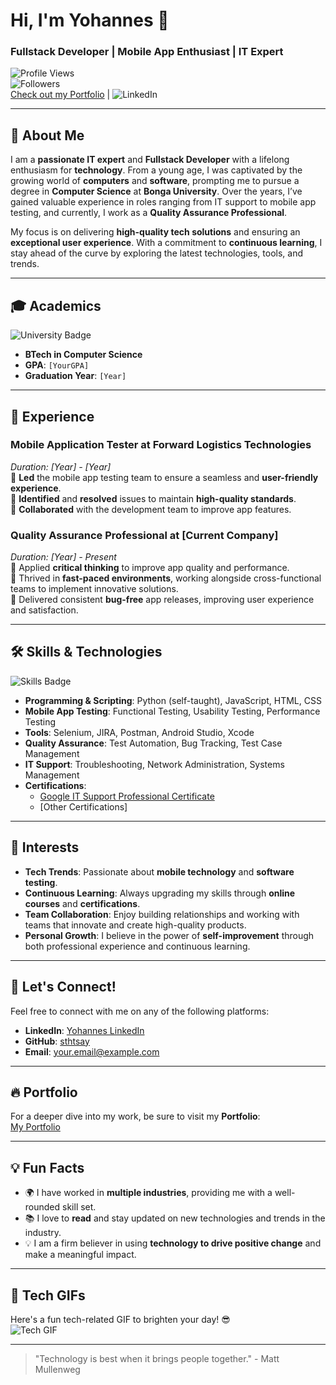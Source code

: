 # Hi, I'm **Yohannes** 👋  
### Fullstack Developer | Mobile App Enthusiast | IT Expert  

![Profile Views](https://komarev.com/ghpvc/?username=sthtsay&color=dc143c&style=for-the-badge)  
![Followers](https://img.shields.io/github/followers/sthtsay?style=social)  
[Check out my Portfolio](https://[your-portfolio-link]) | ![LinkedIn](https://img.shields.io/badge/LinkedIn-0077B5?style=for-the-badge&logo=linkedin&logoColor=white)

---

## 🚀 About Me

I am a **passionate IT expert** and **Fullstack Developer** with a lifelong enthusiasm for **technology**. From a young age, I was captivated by the growing world of **computers** and **software**, prompting me to pursue a degree in **Computer Science** at **Bonga University**. Over the years, I’ve gained valuable experience in roles ranging from IT support to mobile app testing, and currently, I work as a **Quality Assurance Professional**.

My focus is on delivering **high-quality tech solutions** and ensuring an **exceptional user experience**. With a commitment to **continuous learning**, I stay ahead of the curve by exploring the latest technologies, tools, and trends.

---

## 🎓 Academics

![University Badge](https://img.shields.io/badge/University-Bonga_University-1877F2?style=for-the-badge)  
- **BTech in Computer Science**  
- **GPA**: `[YourGPA]`  
- **Graduation Year**: `[Year]`

---

## 💼 Experience

### **Mobile Application Tester** at **Forward Logistics Technologies**  
*Duration: [Year] - [Year]*  
🔹 **Led** the mobile app testing team to ensure a seamless and **user-friendly experience**.  
🔹 **Identified** and **resolved** issues to maintain **high-quality standards**.  
🔹 **Collaborated** with the development team to improve app features.

### **Quality Assurance Professional** at **[Current Company]**  
*Duration: [Year] - Present*  
🔹 Applied **critical thinking** to improve app quality and performance.  
🔹 Thrived in **fast-paced environments**, working alongside cross-functional teams to implement innovative solutions.  
🔹 Delivered consistent **bug-free** app releases, improving user experience and satisfaction.

---

## 🛠 Skills & Technologies

![Skills Badge](https://img.shields.io/badge/Skills-IT%20Support%20%7C%20Mobile%20App%20Testing%20%7C%20QA-blueviolet?style=for-the-badge)

- **Programming & Scripting**: Python (self-taught), JavaScript, HTML, CSS  
- **Mobile App Testing**: Functional Testing, Usability Testing, Performance Testing  
- **Tools**: Selenium, JIRA, Postman, Android Studio, Xcode  
- **Quality Assurance**: Test Automation, Bug Tracking, Test Case Management  
- **IT Support**: Troubleshooting, Network Administration, Systems Management  
- **Certifications**: 
  - [Google IT Support Professional Certificate](https://www.coursera.org/professional-certificates/google-it-support)  
  - [Other Certifications]

---

## 🌱 Interests

- **Tech Trends**: Passionate about **mobile technology** and **software testing**.  
- **Continuous Learning**: Always upgrading my skills through **online courses** and **certifications**.  
- **Team Collaboration**: Enjoy building relationships and working with teams that innovate and create high-quality products.  
- **Personal Growth**: I believe in the power of **self-improvement** through both professional experience and continuous learning.

---

## 🔗 Let's Connect!

Feel free to connect with me on any of the following platforms:

- **LinkedIn**: [Yohannes LinkedIn](https://www.linkedin.com/in/yohannesmesfin)  
- **GitHub**: [sthtsay](https://github.com/sthtsay)  
- **Email**: [your.email@example.com](mesfiny711@gmail.com)  

---

## 🔥 Portfolio

For a deeper dive into my work, be sure to visit my **Portfolio**:  
[My Portfolio](https://[your-portfolio-link])

---

## 💡 Fun Facts

- 🌍 I have worked in **multiple industries**, providing me with a well-rounded skill set.  
- 📚 I love to **read** and stay updated on new technologies and trends in the industry.  
- 💡 I am a firm believer in using **technology to drive positive change** and make a meaningful impact.

---

## 🌟 Tech GIFs

Here's a fun tech-related GIF to brighten your day! 😎  
![Tech GIF](https://media4.giphy.com/media/11KzOet1ElBDz2/giphy.gif?cid=6c09b952ufa3xxbbm0mpuadm2zaik3wjp4m9luz2ly0lyz8d&ep=v1_internal_gif_by_id&rid=giphy.gif&ct=g)

---

> "Technology is best when it brings people together." - Matt Mullenweg
